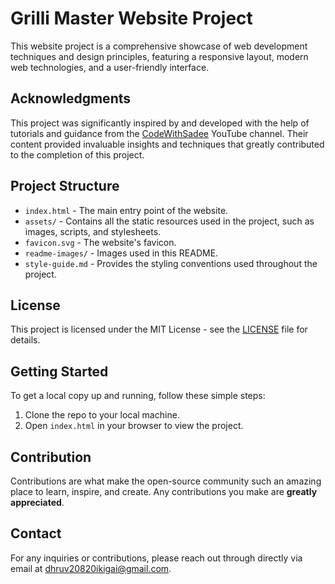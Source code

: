 
# Grilli Master Website Project

This website project is a comprehensive showcase of web development techniques and design principles, featuring a responsive layout, modern web technologies, and a user-friendly interface.

## Acknowledgments

This project was significantly inspired by and developed with the help of tutorials and guidance from the [CodeWithSadee](https://www.youtube.com/c/CodeWithSadee) YouTube channel. Their content provided invaluable insights and techniques that greatly contributed to the completion of this project.

## Project Structure

- `index.html` - The main entry point of the website.
- `assets/` - Contains all the static resources used in the project, such as images, scripts, and stylesheets.
- `favicon.svg` - The website's favicon.
- `readme-images/` - Images used in this README.
- `style-guide.md` - Provides the styling conventions used throughout the project.

## License

This project is licensed under the MIT License - see the [LICENSE](LICENSE) file for details.

## Getting Started

To get a local copy up and running, follow these simple steps:

1. Clone the repo to your local machine.
2. Open `index.html` in your browser to view the project.

## Contribution

Contributions are what make the open-source community such an amazing place to learn, inspire, and create. Any contributions you make are **greatly appreciated**.

## Contact

For any inquiries or contributions, please reach out through directly via email at dhruv20820ikigai@gmail.com.
